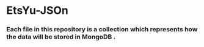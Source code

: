 # EtsYu-JSOn

### Each file in this repository is a collection which represents how the data will be stored in MongoDB .
